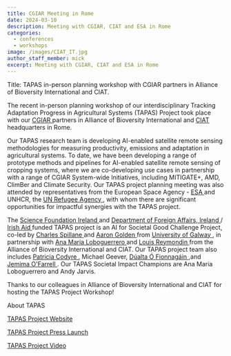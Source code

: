 ```yaml
---
title: CGIAR Meeting in Rome
date: 2024-03-10
description: Meeting with CGIAR, CIAT and ESA in Rome
categories:
  - conferences
  - workshops
image: /images/CIAT_IT.jpg
author_staff_member: mick
excerpt: Meeting with CGIAR, CIAT and ESA in Rome
---
```



Title:  TAPAS in-person planning workshop with CGIAR partners in Alliance of Bioversity International and CIAT.

The recent in-person planning workshop of our interdisciplinary Tracking Adaptation Progress in Agricultural Systems (TAPAS) Project took place with our <a href="https://www.cgiar.org/"> CGIAR </a> partners in Alliance of Bioversity International and <a href="https://alliancebioversityciat.org/"> CIAT </a> headquarters in Rome.

Our TAPAS research team is developing AI-enabled satellite remote sensing methodologies for measuring productivity, emissions and adaptation in agricultural systems. To date, we have been developing a range of prototype methods and pipelines for AI-enabled satellite remote sensing of cropping systems, where we are co-developing use cases in partnership with a range of CGIAR System-wide Initiatives, including MITIGATE+, AMD, ClimBer and Climate Security. Our TAPAS project planning meeting was also attended by representatives from the European Space Agency - <a href="https://www.esa.int/"> ESA </a> and UNHCR, the <a href="https://www.unhcr.org/"> UN Refugee Agency </a>, with whom there are significant opportunities for impactful synergies with the TAPAS project.


The <a href="https://www.sfi.ie/"> Science Foundation Ireland </a> and <a href="https://www.dfa.ie/"> Department of Foreign Affairs, Ireland </a> / <a href="https://www.irishaid.ie/"> Irish Aid </a> funded TAPAS project is an AI for Societal Good Challenge Project, co-led by <a href="https://ie.linkedin.com/in/charles-spillane-a0580813"> Charles Spillane </a> and <a href="https://ie.linkedin.com/in/aaron-golden-3701a286"> Aaron Golden </a> from <a href="https://www.universityofgalway.ie/"> University of Galway </a>, in partnership with <a href="https://it.linkedin.com/in/ana-maria-loboguerrero-3b0397a3/en"> Ana Maria Loboguerrero </a> and <a href="https://ch.linkedin.com/in/louis-reymondin-a190545"> Louis Reymondin </a> from the Alliance of Bioversity International and CIAT. Our TAPAS project team also includes <a href="https://ie.linkedin.com/in/patricia-codyre"> Patricia Codyre </a>, Michael Geever, <a href="https://ie.linkedin.com/in/ofionnad"> Dúalta Ó Fionnagáin </a>,and <a href="https://ie.linkedin.com/in/jemima-o-farrell"> Jemima O'Farrell </a>. Our TAPAS Societal Impact Champions are Ana Maria Loboguerrero and Andy Jarvis.


Thanks to our colleagues in Alliance of Bioversity International and CIAT for hosting the TAPAS Project Workshop!



About TAPAS

<a href="https://www.tapas-ai.org"> TAPAS Project Website </a>

<a href="https://www.sfi.ie/research-news/news/ai-climate-change/"> TAPAS Project Press Launch </a>

<a href="https://youtu.be/srHEehTNJcs"> TAPAS Project Video </a>
